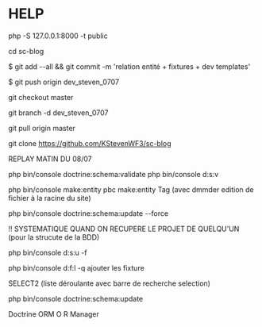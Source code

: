 # HELP

php -S 127.0.0.1:8000 -t public

cd sc-blog

$ git add --all && git commit -m 'relation entité + fixtures + dev templates'

$ git push origin dev_steven_0707

git checkout master

git branch -d dev_steven_0707

git pull origin master

git clone <https://github.com/KStevenWF3/sc-blog>

REPLAY MATIN DU 08/07

php bin/console doctrine:schema:validate
php bin/console d:s:v

php bin/console make:entity
pbc make:entity Tag (avec dmmder edition de fichier à la racine du site)

php bin/console doctrine:schema:update --force
<!-- => comaprer toute les modif faite dans les entité avec les dernier changement de la BDD, générer le code SQL necessaire, l'executer et donner une confirmatiion. -->
!! SYSTEMATIQUE QUAND ON RECUPERE LE PROJET DE QUELQU'UN (pour la strucute de la BDD)

php bin/console d:s:u -f

php bin/console d:f:l -q
ajouter les fixture

SELECT2 (liste déroulante avec barre de recherche selection)

php bin/console doctrine:schema:update 

Doctrine ORM O R Manager